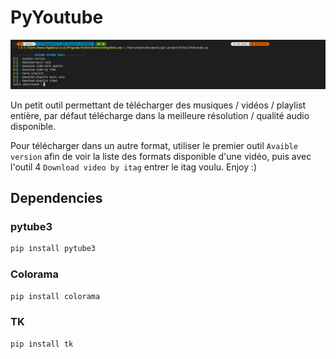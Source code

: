 # PyYoutube
![](res/menu.png)

Un petit outil permettant de télécharger des musiques / vidéos / playlist entière, par défaut télécharge dans la meilleure résolution / qualité audio disponible.

Pour télécharger dans un autre format, utiliser le premier outil `Avaible version` afin de voir la liste des formats disponible d'une vidéo, puis avec l'outil 4 `Download video by itag` entrer le itag voulu. Enjoy :)
## Dependencies 

### pytube3
```bash
pip install pytube3
```
### Colorama
```bash
pip install colorama
```

### TK
```bash
pip install tk
```